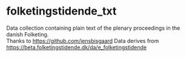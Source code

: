 # folketingstidende_txt
Data collection containing plain text of the plenary proceedings in the danish Folketing. <br>
Thanks to https://github.com/jensbisgaard
Data derives from https://beta.folketingstidende.dk/da/e_folketingstidende 
